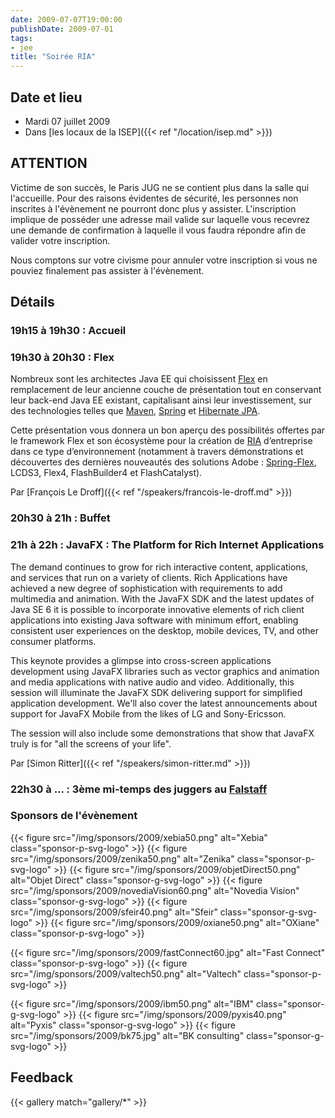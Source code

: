 ```yaml
---
date: 2009-07-07T19:00:00
publishDate: 2009-07-01
tags:
- jee
title: "Soirée RIA"
---
```


## Date et lieu

* Mardi 07 juillet 2009
* Dans [les locaux de la ISEP]({{< ref "/location/isep.md" >}})

## ATTENTION

Victime de son succès, le Paris JUG ne se contient plus dans la salle qui l'accueille. Pour des raisons évidentes de sécurité, les personnes non inscrites à l'évènement ne pourront donc plus y assister. L'inscription implique de posséder une adresse mail valide sur laquelle vous recevrez une demande de confirmation à laquelle il vous faudra répondre afin de valider votre inscription.

Nous comptons sur votre civisme pour annuler votre inscription si vous ne pouviez finalement pas assister à l'évènement.

## Détails

### 19h15 à 19h30 : Accueil

### 19h30 à 20h30 : Flex

Nombreux sont les architectes Java EE qui choisissent [Flex](https://www.adobe.com/products/flex/) en remplacement de leur ancienne couche de présentation tout en conservant leur back-end Java EE existant, capitalisant ainsi leur investissement, sur des technologies telles que [Maven](https://maven.apache.org/), [Spring](http://www.springsource.org/) et [Hibernate JPA](https://www.hibernate.org/).

Cette présentation vous donnera un bon aperçu des possibilités offertes par le framework Flex et son écosystème pour la création de [RIA](https://fr.wikipedia.org/wiki/Rich_Internet_Application) d’entreprise dans ce type d’environnement (notamment à travers démonstrations et découvertes des dernières nouveautés des solutions Adobe : [Spring-Flex](http://www.springsource.org/spring-flex), LCDS3, Flex4, FlashBuilder4 et FlashCatalyst).

Par [François Le Droff]({{< ref "/speakers/francois-le-droff.md" >}})

### 20h30 à 21h : Buffet

### 21h à 22h : JavaFX : The Platform for Rich Internet Applications

The demand continues to grow for rich interactive content, applications, and services that run on a variety of clients. Rich Applications have achieved a new degree of sophistication with requirements to add multimedia and animation. With the JavaFX SDK and the latest updates of Java SE 6 it is possible to incorporate innovative elements of rich client applications into existing Java software with minimum effort, enabling consistent user experiences on the desktop, mobile devices, TV, and other consumer platforms.

This keynote provides a glimpse into cross-screen applications development using JavaFX libraries such as vector graphics and animation and media applications with native audio and video. Additionally, this session will illuminate the JavaFX SDK delivering support for simplified application development. We'll also cover the latest announcements about support for JavaFX Mobile from the likes of LG and Sony-Ericsson.

The session will also include some demonstrations that show that JavaFX truly is for "all the screens of your life".

Par [Simon Ritter]({{< ref "/speakers/simon-ritter.md" >}})

### 22h30 à ... : 3ème mi-temps des juggers au [Falstaff](https://goo.gl/maps/NSxajnfvVtjHuggeA)

### Sponsors de l'évènement

{{< figure src="/img/sponsors/2009/xebia50.png" alt="Xebia" class="sponsor-p-svg-logo" >}}
{{< figure src="/img/sponsors/2009/zenika50.png" alt="Zenika" class="sponsor-p-svg-logo" >}}
{{< figure src="/img/sponsors/2009/objetDirect50.png" alt="Objet Direct" class="sponsor-g-svg-logo" >}}
{{< figure src="/img/sponsors/2009/novediaVision60.png" alt="Novedia Vision" class="sponsor-g-svg-logo" >}}
{{< figure src="/img/sponsors/2009/sfeir40.png" alt="Sfeir" class="sponsor-g-svg-logo" >}}
{{< figure src="/img/sponsors/2009/oxiane50.png" alt="OXiane" class="sponsor-p-svg-logo" >}}

{{< figure src="/img/sponsors/2009/fastConnect60.jpg" alt="Fast Connect" class="sponsor-p-svg-logo" >}}
{{< figure src="/img/sponsors/2009/valtech50.png" alt="Valtech" class="sponsor-p-svg-logo" >}}

{{< figure src="/img/sponsors/2009/ibm50.png" alt="IBM" class="sponsor-g-svg-logo" >}}
{{< figure src="/img/sponsors/2009/pyxis40.png" alt="Pyxis" class="sponsor-g-svg-logo" >}}
{{< figure src="/img/sponsors/2009/bk75.jpg" alt="BK consulting" class="sponsor-g-svg-logo" >}}

## Feedback

{{< gallery match="gallery/*" >}}

